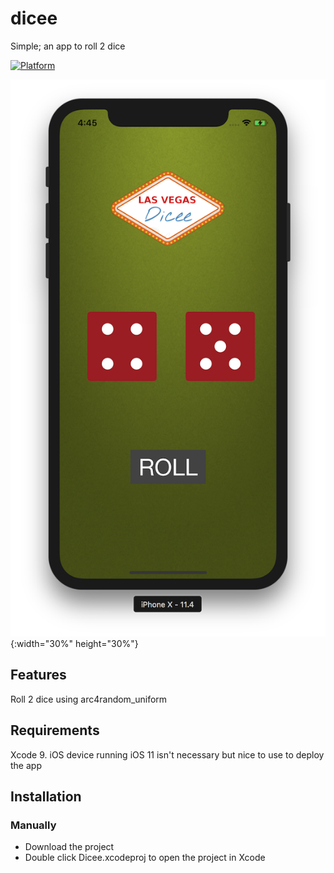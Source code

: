 # dicee

Simple; an app to roll 2 dice

[![Platform](https://img.shields.io/cocoapods/p/LFAlertController.svg?style=flat)](http://cocoapods.org/pods/LFAlertController)

![Alt text](/diceescreenshot.png){:width="30%" height="30%"}

## Features
Roll 2 dice using arc4random_uniform

## Requirements
Xcode 9. iOS device running iOS 11 isn't necessary but nice to use to deploy the app

## Installation
### Manually
- Download the project
- Double click Dicee.xcodeproj to open the project in Xcode
